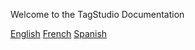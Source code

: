   <p id="WelcomeHeader">Welcome to the TagStudio Documentation</p>
<div class="button-container">
    <a href="#" id="button-en">English</a>
    <a href="#" id="button-fr">French</a>
    <a href="#" id="button-es">Spanish</a>
</div>
